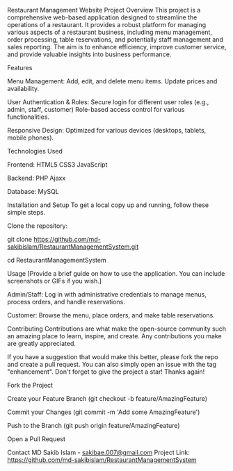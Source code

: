 Restaurant Management Website
Project Overview
This project is a comprehensive web-based application designed to streamline the operations of a restaurant. It provides a robust platform for managing various aspects of a restaurant business, including menu management, order processing, table reservations, and potentially staff management and sales reporting. The aim is to enhance efficiency, improve customer service, and provide valuable insights into business performance.

Features

Menu Management:
Add, edit, and delete menu items.
Update prices and availability.


User Authentication & Roles:
Secure login for different user roles (e.g., admin, staff, customer)
Role-based access control for various functionalities.

Responsive Design:
Optimized for various devices (desktops, tablets, mobile phones).

Technologies Used

Frontend:
HTML5
CSS3
JavaScript

Backend:
PHP
Ajaxx

Database:
MySQL

Installation and Setup
To get a local copy up and running, follow these simple steps.

Clone the repository:

git clone https://github.com/md-sakibislam/RestaurantManagementSystem.git

cd RestaurantManagementSystem

Usage
[Provide a brief guide on how to use the application. You can include screenshots or GIFs if you wish.]

Admin/Staff: Log in with administrative credentials to manage menus, process orders, and handle reservations.

Customer: Browse the menu, place orders, and make table reservations.

Contributing
Contributions are what make the open-source community such an amazing place to learn, inspire, and create. Any contributions you make are greatly appreciated.

If you have a suggestion that would make this better, please fork the repo and create a pull request. You can also simply open an issue with the tag "enhancement".
Don't forget to give the project a star! Thanks again!

Fork the Project

Create your Feature Branch (git checkout -b feature/AmazingFeature)

Commit your Changes (git commit -m 'Add some AmazingFeature')

Push to the Branch (git push origin feature/AmazingFeature)

Open a Pull Request

Contact
MD Sakib Islam - sakibae.007@gmail.com
Project Link: https://github.com/md-sakibislam/RestaurantManagementSystem
